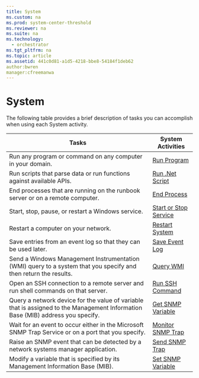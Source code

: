 ```yaml
---
title: System
ms.custom: na
ms.prod: system-center-threshold
ms.reviewer: na
ms.suite: na
ms.technology: 
  - orchestrator
ms.tgt_pltfrm: na
ms.topic: article
ms.assetid: 441c0d81-a1d5-4218-bbe8-54184f1deb62
author:bwren
manager:cfreemanwa
---
```

# System
The following table provides a brief description of tasks you can accomplish when using each System activity.  
  
|Tasks|System Activities|  
|---------|---------------------|  
|Run any program or command on any computer in your domain.|[Run Program](../../orch/reference/Run-Program.md)|  
|Run scripts that parse data or run functions against available APIs.|[Run .Net Script](../../orch/reference/Run-.Net-Script.md)|  
|End processes that are running on the runbook server or on a remote computer.|[End Process](../../orch/reference/End-Process.md)|  
|Start, stop, pause, or restart a Windows service.|[Start or Stop Service](../../orch/reference/Start-or-Stop-Service.md)|  
|Restart a computer on your network.|[Restart System](../../orch/reference/Restart-System.md)|  
|Save entries from an event log so that they can be used later.|[Save Event Log](../../orch/reference/Save-Event-Log.md)|  
|Send a Windows Management Instrumentation \(WMI\) query to a system that you specify and then return the results.|[Query WMI](../../orch/reference/Query-WMI.md)|  
|Open an SSH connection to a remote server and run shell commands on that server.|[Run SSH Command](../../orch/reference/Run-SSH-Command.md)|  
|Query a network device for the value of variable that is assigned to the Management Information Base \(MIB\) address you specify.|[Get SNMP Variable](../../orch/reference/Get-SNMP-Variable.md)|  
|Wait for an event to occur either in the Microsoft SNMP Trap Service or on a port that you specify.|[Monitor SNMP Trap](../../orch/reference/Monitor-SNMP-Trap.md)|  
|Raise an SNMP event that can be detected by a network systems manager application.|[Send SNMP Trap](../../orch/reference/Send-SNMP-Trap.md)|  
|Modify a variable that is specified by its Management Information Base \(MIB\).|[Set SNMP Variable](../../orch/reference/Set-SNMP-Variable.md)|  
  
